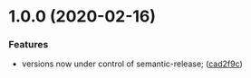 # 1.0.0 (2020-02-16)


### Features

* versions now under control of semantic-release; ([cad2f9c](https://github.com/xobotyi/preset-typescript/commit/cad2f9c33f77185c9ad13f01b9485786e8ef6d66))

